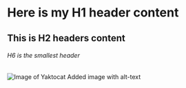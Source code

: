 # Here is my H1 header content
## This is H2 headers content
###### H6 is the smallest header




![Image of Yaktocat](https://octodex.github.com/images/yaktocat.png)
Added image with alt-text
